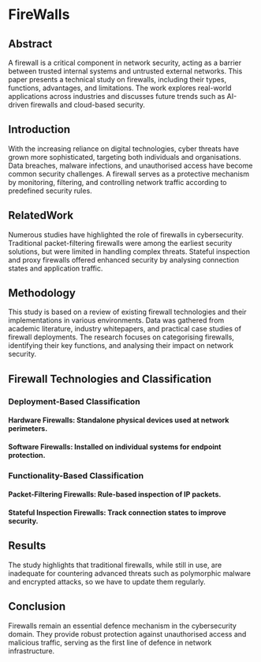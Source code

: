 # FireWalls

## Abstract
A firewall is a critical component in network security, acting as a barrier between trusted internal systems and untrusted external networks. 
This paper presents a technical study on firewalls, including their types, functions, advantages, and limitations. 
The work explores real-world applications across industries and discusses future trends such as AI-driven firewalls and cloud-based security. 

## Introduction
With the increasing reliance on digital technologies, cyber threats have grown more sophisticated, targeting both individuals and organisations. 
Data breaches, malware infections, and unauthorised access have become common security challenges. 
A firewall serves as a protective mechanism by monitoring, filtering, and controlling network traffic according to predefined security rules. 

## RelatedWork
Numerous studies have highlighted the role of firewalls in cybersecurity. 
Traditional packet-filtering firewalls were among the earliest security solutions, but were limited in handling complex threats. 
Stateful inspection and proxy firewalls offered enhanced security by analysing connection states and application traffic. 

## Methodology
This study is based on a review of existing firewall technologies and their implementations in various environments. 
Data was gathered from academic literature, industry whitepapers, and practical case studies of firewall deployments. 
The research focuses on categorising firewalls, identifying their key functions, and analysing their impact on network security.

## Firewall Technologies and Classification
### Deployment-Based Classification
#### Hardware Firewalls: Standalone physical devices used at network perimeters.
#### Software Firewalls: Installed on individual systems for endpoint protection.
### Functionality-Based Classification
#### Packet-Filtering Firewalls: Rule-based inspection of IP packets.
#### Stateful Inspection Firewalls: Track connection states to improve security.

## Results
The study highlights that traditional firewalls, while still in use, are inadequate for countering advanced threats such as polymorphic malware 
and encrypted attacks, so we have to update them regularly.

## Conclusion
Firewalls remain an essential defence mechanism in the cybersecurity domain. They provide robust protection against unauthorised access 
and malicious traffic, serving as the first line of defence in network infrastructure.
